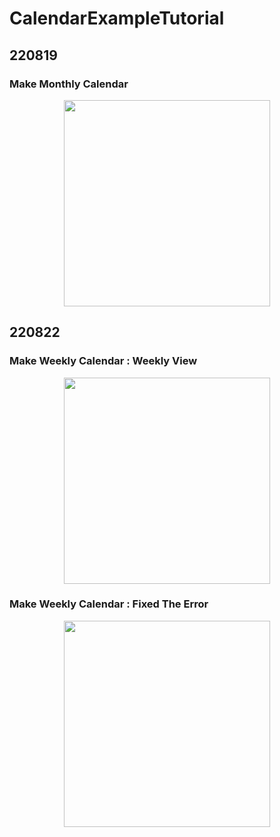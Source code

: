 # CalendarExampleTutorial

## 220819
### Make Monthly Calendar
<p align="center">
<img width="330px" src="https://user-images.githubusercontent.com/108422901/185627403-80c495f5-aea9-4158-9de1-11a79f97901c.gif">
</p>

## 220822
### Make Weekly Calendar : Weekly View
<p align="center">
<img width="330px" src="https://media0.giphy.com/media/TnmIxNZXklvnXgtIql/giphy.gif?cid=790b761170cd1df6adb86804029bdde46656be1d3288acfa&rid=giphy.gif&ct=g">
</p>

### Make Weekly Calendar : Fixed The Error
<p align="center">
<img width="330px" src="https://media2.giphy.com/media/0vykyyuAUyQcXcPYTI/giphy.gif">
</p>


